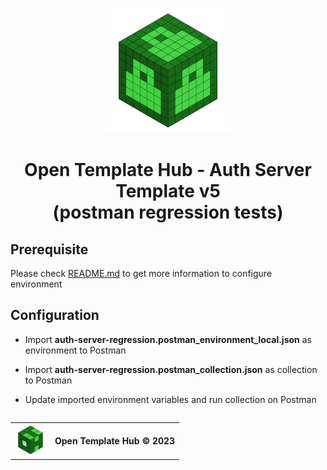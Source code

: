 <p align="center">
  <a href="https://opentemplatehub.com">
    <img src="https://raw.githubusercontent.com/open-template-hub/open-template-hub.github.io/master/assets/logo/server/auth-server-logo.png" alt="Logo" width=200>
  </a>
</p>


<h1 align="center">
Open Template Hub - Auth Server Template v5
  <br/>
(postman regression tests)
</h1>

## Prerequisite

Please check [README.md](../README.md) to get more information to configure environment

## Configuration

* Import **auth-server-regression.postman_environment_local.json** as environment to Postman

* Import **auth-server-regression.postman_collection.json** as collection to Postman

* Update imported environment variables and run collection on Postman

<table align="right"><tr><td><a href="https://opentemplatehub.com"><img src="https://raw.githubusercontent.com/open-template-hub/open-template-hub.github.io/master/assets/logo/brand-logo.png" width="50px" alt="oth"/></a></td><td><b>Open Template Hub © 2023</b></td></tr></table>
